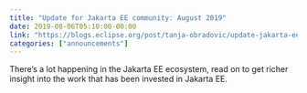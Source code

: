 ```yaml
---
title: "Update for Jakarta EE community: August 2019"
date: 2019-08-06T05:10:00-00:00
link: "https://blogs.eclipse.org/post/tanja-obradovic/update-jakarta-ee-community-august-2019"
categories: ["announcements"]
---
```

There’s a lot happening in the Jakarta EE ecosystem, read on to get richer insight into the work that has been invested in Jakarta EE.